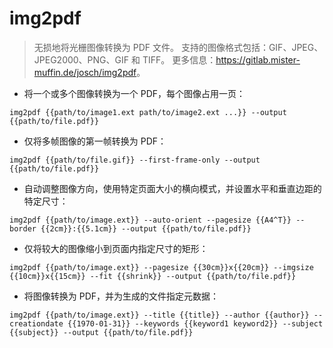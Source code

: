 # img2pdf

> 无损地将光栅图像转换为 PDF 文件。
> 支持的图像格式包括：GIF、JPEG、JPEG2000、PNG、GIF 和 TIFF。
> 更多信息：<https://gitlab.mister-muffin.de/josch/img2pdf>。

- 将一个或多个图像转换为一个 PDF，每个图像占用一页：

`img2pdf {{path/to/image1.ext path/to/image2.ext ...}} --output {{path/to/file.pdf}}`

- 仅将多帧图像的第一帧转换为 PDF：

`img2pdf {{path/to/file.gif}} --first-frame-only --output {{path/to/file.pdf}}`

- 自动调整图像方向，使用特定页面大小的横向模式，并设置水平和垂直边距的特定尺寸：

`img2pdf {{path/to/image.ext}} --auto-orient --pagesize {{A4^T}} --border {{2cm}}:{{5.1cm}} --output {{path/to/file.pdf}}`

- 仅将较大的图像缩小到页面内指定尺寸的矩形：

`img2pdf {{path/to/image.ext}} --pagesize {{30cm}}x{{20cm}} --imgsize {{10cm}}x{{15cm}} --fit {{shrink}} --output {{path/to/file.pdf}}`

- 将图像转换为 PDF，并为生成的文件指定元数据：

`img2pdf {{path/to/image.ext}} --title {{title}} --author {{author}} --creationdate {{1970-01-31}} --keywords {{keyword1 keyword2}} --subject {{subject}} --output {{path/to/file.pdf}}`